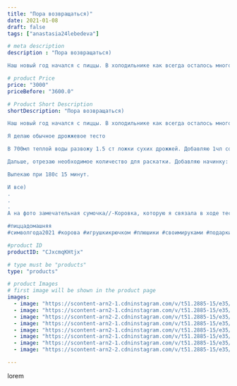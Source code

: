 ```yaml
---
title: "Пора возвращаться)"
date: 2021-01-08
draft: false
tags: ["anastasia24lebedeva"]

# meta description
description : "Пора возвращаться)

Наш новый год начался с пиццы. В холодильнике как всегда осталось много интересного после праздников, а значит самый простой вариант все это"

# product Price
price: "3000"
priceBefore: "3600.0"

# Product Short Description
shortDescription: "Пора возвращаться)

Наш новый год начался с пиццы. В холодильнике как всегда осталось много интересного после праздников, а значит самый простой вариант все это съесть //- Пицца. 

Я делаю обычное дрожжевое тесто 

В 700мл теплой воды развожу 1.5 ст ложки сухих дрожжей. Добавляю 1чл соли и 2 чл сахара. Замешиваю, оставляю до появления пенной шапочки. Добавляю муки, чтобы по консистенции получилось похоже на густую сметану. Даю постоять минут 10//-20. Добавляю 2 ст л растительного масла и замешиваю тесто, добавляя нужное количество муки. 

Дальше, отрезаю необходимое количество для раскатки. Добавляю начинку: т. пасту, колбасу, шампиньоны, помидоры, перец, лук и много сыра. 

Выпекаю при 180с 15 минут. 

И все)
.
.
. 
А на фото замечательная сумочка//-Коровка, которую я связала в ходе тестирования МК от @zefir_ka_toys очень подробный и простой МК, есть фото процесса. Спасибо за доверие💜

#пиццадомашняя
#символгода2021 #корова #игрушкикрючком #плюшики #своимируками #подарки #ручнаяработа #длядетей #едимвкусно"

#product ID
productID: "CJxcmqKHtjx"

# type must be "products"
type: "products"

# product Images
# first image will be shown in the product page
images:
  - image: "https://scontent-arn2-1.cdninstagram.com/v/t51.2885-15/e35/135839344_446125193215312_8307347933067755818_n.jpg?se=7&tp=1&_nc_ht=scontent-arn2-1.cdninstagram.com&_nc_cat=104&_nc_ohc=P_dhKcv9tH0AX9VJJF1&oh=30677b0b30e05d001cf2196144b8d37a&oe=606AF238&ig_cache_key=MjQ4MTg5MDY2ODA3NzQ1NDk2Mg%3D%3D.2"
  - image: "https://scontent-arn2-1.cdninstagram.com/v/t51.2885-15/e35/136814195_876388079804278_3657809287559663043_n.jpg?se=7&tp=1&_nc_ht=scontent-arn2-1.cdninstagram.com&_nc_cat=110&_nc_ohc=zM_CMOVS01cAX_B-QTs&oh=6c34d844e76a19e481b2e83810373038&oe=606A284C&ig_cache_key=MjQ4MTg5MDY2Nzk2ODQ5MDM3Ng%3D%3D.2"
  - image: "https://scontent-arn2-2.cdninstagram.com/v/t51.2885-15/e35/135808329_222323246046296_7804942698685011892_n.jpg?se=7&tp=1&_nc_ht=scontent-arn2-2.cdninstagram.com&_nc_cat=108&_nc_ohc=BXh9fnml9YUAX_-4bpC&oh=5b6180168ad3cd4c9f7640332bea62e6&oe=606B1D6B&ig_cache_key=MjQ4MTg5MDY2ODA5NDMzMTQ0NQ%3D%3D.2"
  - image: "https://scontent-arn2-1.cdninstagram.com/v/t51.2885-15/e35/135790972_848144755981029_3030417637524890124_n.jpg?se=7&tp=1&_nc_ht=scontent-arn2-1.cdninstagram.com&_nc_cat=109&_nc_ohc=P960xkHWYisAX8wfL-c&oh=e33bb8172fda3df58fddd8b623544352&oe=606C3B13&ig_cache_key=MjQ4MTg5MDY2ODAxODc3MzI1NQ%3D%3D.2"
  - image: "https://scontent-arn2-1.cdninstagram.com/v/t51.2885-15/e35/136097773_246169900235606_6124127707823172753_n.jpg?se=7&tp=1&_nc_ht=scontent-arn2-1.cdninstagram.com&_nc_cat=102&_nc_ohc=GOoBtvp-gbkAX_CSTh_&oh=6ad4404c41940aeccf5d6ed4c184cd18&oe=606B010C&ig_cache_key=MjQ4MTg5MDY2ODA5NDIxNTU3OA%3D%3D.2"
  - image: "https://scontent-arn2-1.cdninstagram.com/v/t51.2885-15/e35/136735868_1411399119251843_7207779539326444809_n.jpg?se=7&tp=1&_nc_ht=scontent-arn2-1.cdninstagram.com&_nc_cat=111&_nc_ohc=Pd-wi5XFc8IAX_TjKw7&oh=f90239a27b092a9f0a7948a458d9278e&oe=606CD6F2&ig_cache_key=MjQ4MTg5MDY2ODAwMTkxMDUxOQ%3D%3D.2"
  - image: "https://scontent-arn2-1.cdninstagram.com/v/t51.2885-15/e35/136683759_892118404668316_4572292405537345077_n.jpg?se=7&tp=1&_nc_ht=scontent-arn2-1.cdninstagram.com&_nc_cat=104&_nc_ohc=g1RhCsDpJwQAX-GeQ3Q&oh=71ffacc456221a09a2ae52f6892ba2f4&oe=606D2352&ig_cache_key=MjQ4MTg5MDY2ODAwMTk4OTk3OQ%3D%3D.2"
  - image: "https://scontent-arn2-2.cdninstagram.com/v/t51.2885-15/e35/136057256_996447470762897_4106421161239274774_n.jpg?se=7&tp=1&_nc_ht=scontent-arn2-2.cdninstagram.com&_nc_cat=105&_nc_ohc=XrvsS0N9o2MAX_rgt4y&oh=176d40e5170d88516a870533662cb3f1&oe=606D1C33&ig_cache_key=MjQ4MTg5MDY2Nzk5MzU4NDY3OA%3D%3D.2"

---
```

lorem
